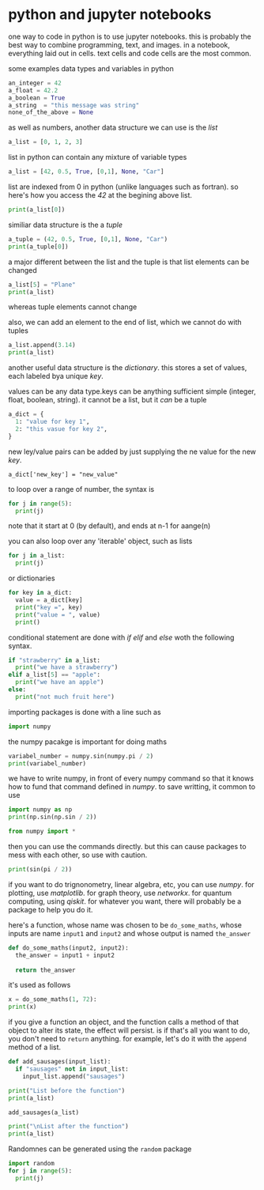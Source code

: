 # python and jupyter notebooks

one way to code in python is to use jupyter notebooks. this is probably the best way to combine programming, text, and images. in a notebook, everything laid out in cells. text cells and code cells are the most common.

some examples data types and variables in python

```python
an_integer = 42
a_float = 42.2
a_boolean = True
a_string  = "this message was string"
none_of_the_above = None
```
as well as numbers, another data structure we can use is the _list_

```python
a_list = [0, 1, 2, 3]
```

list in python can contain any mixture of variable types

```python
a_list = [42, 0.5, True, [0,1], None, "Car"]
```

list are indexed from 0 in python (unlike languages such as fortran). so here's how you access the _42_ at the begining above list.

```python
print(a_list[0])
```

similiar data structure is the a _tuple_

```python
a_tuple = (42, 0.5, True, [0,1], None, "Car")
print(a_tuple[0])
```

a major different between the list and the tuple is that list elements can be changed

```python
a_list[5] = "Plane"
print(a_list)
```

whereas tuple elements cannot change

also, we can add an element to the end of list, which we cannot do with tuples

```python
a_list.append(3.14)
print(a_list)
```

another useful data structure is the _dictionary_. this stores a set of values, each labeled bya unique _key_.

values can be any data type.keys can be anything sufficient simple (integer, float, boolean, string). it cannot be a list, but it _can_ be a tuple

```python
a_dict = {
  1: "value for key 1",
  2: "this vasue for key 2",
}
```
new ley/value pairs can be added by just supplying the ne value for the new _key_.

```
a_dict['new_key'] = "new_value"
```
to loop over a range of number, the syntax is

```python
for j in range(5):
  print(j)
```

note that it start at 0 (by default), and ends at n-1 for aange(n)

you can also loop over any 'iterable' object, such as lists

```python
for j in a_list:
  print(j)
```

or dictionaries

```python
for key in a_dict:
  value = a_dict[key]
  print("key =", key)
  print("value = ", value)
  print()
```

conditional statement are done with _if_ _elif_ and _else_ woth the following syntax.

```python
if "strawberry" in a_list:
  print("we have a strawberry")
elif a_list[5] == "apple":
  print("we have an apple")
else:
  print("not much fruit here")
```

importing packages is done with a line such as

```python
import numpy
```

the numpy pacakge is important for doing maths

```python
variabel_number = numpy.sin(numpy.pi / 2)
print(variabel_number)
```

we have to write numpy, in front of every numpy command so that it knows how to fund that command defined in _numpy_. to save writting, it common to use

```python
import numpy as np
print(np.sin(np.sin / 2))
```


```python
from numpy import *
```

then you can use the commands directly. but this can cause packages to mess with each other, so use with caution.

```python
print(sin(pi / 2))
```

if you want to do trignonometry, linear algebra, etc, you can use _numpy_. for plotting, use _matplotlib_. for graph theory, use _networkx_. for quantum computing, using _qiskit_. for whatever you want, there will probably be a package to help you do it.

here's a function, whose name was chosen to be ``do_some_maths``, whose inputs are name ``input1`` and ``input2`` and whose output is named ``the_answer``

```python
def do_some_maths(input2, input2):
  the_answer = input1 + input2
  
  return the_answer
```
it's used as follows
```python
x = do_some_maths(1, 72):
print(x)
```

if you give a function an object, and the function calls a method of that object to alter its state, the effect will persist. is if that's all you want to do, you don't need to ``return`` anything. for example, let's do it with the ``append`` method of a list.
  
```python
def add_sausages(input_list):
  if "sausages" not in input_list:
    input_list.append("sausages")
```

```python
print("List before the function")
print(a_list)

add_sausages(a_list)

print("\nList after the function")
print(a_list)
```

Randomnes can be generated using the ``random`` package

```python
import random
for j in range(5):
  print(j)
```


